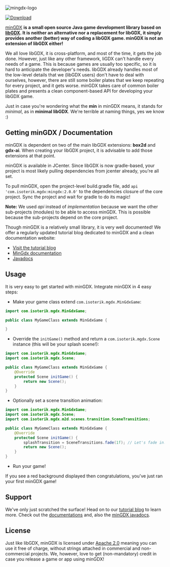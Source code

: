 ![mingdx-logo](https://user-images.githubusercontent.com/50753501/97774186-13e76000-1b56-11eb-804d-f89aba2681b2.png)

[ ![Download](https://api.bintray.com/packages/isoteriksoftware/MinGdx/com.isoterik.mgdx/images/download.svg) ](https://bintray.com/isoteriksoftware/MinGdx/com.isoterik.mgdx/_latestVersion)

[minGDX](https://isoteriktechnologies.gitbook.io/mingdx/) **is a small open source Java game development library based on [libGDX](https://libgdx.com/).
It is neither an alternative nor a replacement for libGDX, it simply provides another (better) way of coding a libGDX game. minGDX is not an extension of libGDX either!**

We all love libGDX, it is cross-platform, and most of the time, it gets the job done. However, just like any other framework, liGDX can't handle every needs of a game.
This is because games are usually too specific, so it is hard to anticipate the developer's needs. libGDX already handles most of the low-level details that we (libGDX users)
don't have to deal with ourselves, however, there are still some boiler plates that we keep repeating for every project, and it gets worse.
minGDX takes care of common boiler plates and presents a clean component-based API for developing your libGDX game.

Just in case you're wondering what the **min** in minGDX means, it stands for _minimal_, as in **minimal libGDX**. We're terrible at naming things, yes we know :)


## Getting minGDX / Documentation
minGDX is dependent on two of the main libGDX extensions: **box2d** and **gdx-ai**. When creating your libGDX project, it is advisable to add those extensions at that point.

minGDX is available in JCenter. Since libGDX is now gradle-based, your project is most likely pulling dependencies from jcenter already, you're all set.

To pull minGDX, open the project-level build.gradle file, add `api 'com.isoterik.mgdx:mingdx:2.0.0'` to the dependencies closure of the core project.
Sync the project and wait for gradle to do its magic!

**Note:** We used _api_ instead of _implementation_ because we want the other sub-projects (modules) to be able to access minGDX. This is possible because the sub-projects
depend on the core project.

Though minGDX is a relatively small library, it is very well documented! We offer a regularly updated tutorial blog dedicated to minGDX and a clean documentation website:
- [Visit the tutorial blog](https://gdx-gaming.blogspot.com)
- [MinGdx documentation](https://isoteriktechnologies.gitbook.io/mingdx/)
- [Javadocs](https://isoteriktechnologies.github.io/mingdx/)


## Usage
It is very easy to get started with minGDX. Integrate minGDX in 4 easy steps:
- Make your game class extend `com.isoterik.mgdx.MinGdxGame`:
```java
import com.isoterik.mgdx.MinGdxGame;

public class MyGameClass extends MinGdxGame {

}
```
- Override the `initGame()` method and return a `com.isoterik.mgdx.Scene` instance (this will be your splash scene!):
```java
import com.isoterik.mgdx.MinGdxGame;
import com.isoterik.mgdx.Scene;

public class MyGameClass extends MinGdxGame {
    @Override
    protected Scene initGame() {
        return new Scene();
    }
}
```
- Optionally set a scene transition animation:
```java
import com.isoterik.mgdx.MinGdxGame;
import com.isoterik.mgdx.Scene;
import com.isoterik.mgdx.m2d.scenes.transition.SceneTransitions;

public class MyGameClass extends MinGdxGame {
    @Override
    protected Scene initGame() {
        splashTransition = SceneTransitions.fade(1f); // Let's fade in!
        return new Scene();
    }
}
```
- Run your game!

If you see a red background displayed then congratulations, you've just ran your first minGDX game!


## Support
We've only just scratched the surface! Head on to our [tutorial blog](https://gdx-gaming.blogspot.com) to learn more.
Check out the [documentations](https://isoteriktechnologies.gitbook.io/mingdx/) and, also the [minGDX javadocs](https://isoteriktechnologies.github.io/mingdx/).


## License
Just like libGDX, minGDX is licensed under [Apache 2.0](https://www.apache.org/licenses/LICENSE-2.0.html) meaning you can use it free of charge, without strings attached in commercial and non-commercial projects.
We, however, love to get (non-mandatory) credit in case you release a game or app using minGDX!
